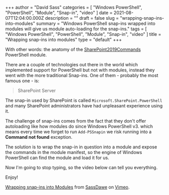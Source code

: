 +++
author = "David Sass"
categories = [
  "Windows PowerShell",
  "PowerShell",
  "Module",
  "Snap-in",
  "video"
]
date = 2021-08-07T12:04:00.000Z
description = ""
draft = false
slug = "wrapping-snap-ins-into-modules"
summary = "Windows PowerShell snap-ins wrapped into modules will give us module auto-loading for the snap-ins."
tags = [
  "Windows PowerShell",
  "PowerShell",
  "Module",
  "Snap-in",
  "video"
]
title = "Wrapping snap-ins into modules"
type = "default"
+++


With other words: the anatomy of the [SharePoint2019Commands](https://github.com/sassdawe/SharePoint2019Commands) PowerShell module.

There are a couple of technologies out there in the world which implemented support for PowerShell but not with modules, instead they went with the more traditional Snap-ins. One of them - probably the most famous one - is:

> SharePoint Server

The snap-in used by SharePoint is called `Microsoft.SharePoint.PowerShell` and many SharePoint administrators have had unpleasant experience using it.

The challenge of snap-ins comes from the fact that they don't offer autoloading like how modules do since Windows PowerShell v3. which means every time we forget to run `Add-PSSnapin` we risk running into a **Command not found** exception.

The solution is to wrap the snap-in in question into a module and expose the commands in the module manifest, so the engine of Windows PowerShell can find the module and load it for us.

Now I'm going to stop typing, so the video below can tell you everything.

Enjoy!




<p><a href="https://vimeo.com/584223062">Wrapping snap-ins into Modules</a> from <a href="https://vimeo.com/sassdawe">SassDawe</a> on <a href="https://vimeo.com">Vimeo</a>.</p>


